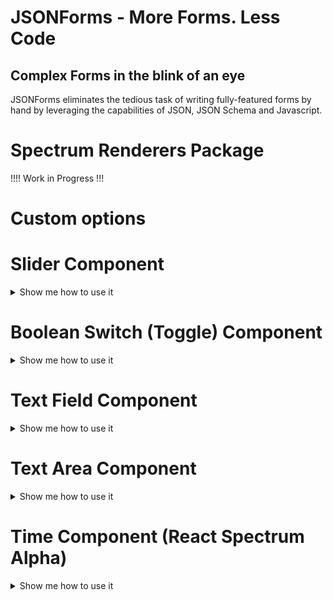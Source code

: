 # JSONForms - More Forms. Less Code

## Complex Forms in the blink of an eye

JSONForms eliminates the tedious task of writing fully-featured forms by hand by leveraging the capabilities of JSON, JSON Schema and Javascript.

# Spectrum Renderers Package

!!!! Work in Progress !!!

# Custom options

<!--
### Custom options for Grid Array Control and Table Array Control

 ```json
{
  "type": "Control",
  "scope": "#/properties/myArray",
  "options": {
    "addButtonPosition": "top", // "top" or "bottom"
    "addButtonLabel": "Add item", // optional custom label for Add button
    "addButtonLabelType": "tooltip", // "tooltip" or "inline"
    "table": true, // When true, uses @react-spectrum/table. When false, uses Grid component from React Spectrum (default: false)
    "spacing": [3, 1], // Numbers correspond to proportions of column widths (defaults to 1). Has effect only when table=false
  }
}
```

#### Custom options for Horizontal Layout

```json
{
  "type": "HorizontalLayout",
  "elements": [ ... ],
  "options": {
    "spacing": [3, 1], // numbers correspond to proportions of column widths (defaults to 1)
  }
}
``` -->

# Slider Component

<details>
  <summary>Show me how to use it</summary>

### Schema

```json
{
  "type": "object",
  "properties": {
    "range": {
      "type": "number",
      "default": 0,
      "minimum": 0,
      "maximum": 100,
      "multipleOf": 2
    }
  },
  "required": ["range"] //If it should be required
}
```

#### Custom Options Overview

| Option       | Required | Default (Option not used) | Values                                    | Description                    |
| ------------ | -------- | ------------------------- | ----------------------------------------- | ------------------------------ |
| "default"    | yes      | null                      | Any number between min and max you want   | Default Value.                 |
| "maximum"    | yes      | null                      | Any number you want (bigger than minimum) | Highest Number to accept.      |
| "minimum"    | yes      | null                      | Any number you want                       | Lowest Number to accept.       |
| "multipleOf" | no       | 1                         | Any number you want                       | How big a Step should be.      |
| "type"       | yes      | null                      | "integer" or "number"                     | Depends on the Value you want. |

### UI Schema and Custom options

```json
{
  "type": "HorizontalLayout", //or any other layout
  "elements": [
    {
      "type": "Control",
      "scope": "#/properties/range",
      "label": "Range Component", //Optional Label, default label is the property name, in this example it would be Range
      "options": {
        "formatOptions": {
          "style": "currency",
          "currency": "EUR"
        },
        "getValueLabel": "of 1",
        "trackGradient": ["#000000", "blue"],
        "fillOffset": 2,
        "isFilled": true,
        "slider": true,
        "trim": false
      }
    }
  ]
}
```

#### Custom Options Overview

| Option          | Required | Default (Option not used)                    | Values                                                                                                                                                            | Description                                                                               |
| --------------- | -------- | -------------------------------------------- | ----------------------------------------------------------------------------------------------------------------------------------------------------------------- | ----------------------------------------------------------------------------------------- |
| "fillOffset"    | no       | false                                        | Any Number between min and max                                                                                                                                    | The offset from which to start the fill.                                                  |
| "formatOptions" | no       | false                                        | E.g.{ style: 'percent' } [See MDN for Full List](https://developer.mozilla.org/en-US/docs/Web/JavaScript/Reference/Global_Objects/Intl/NumberFormat/NumberFormat) | The Display Format of the Value Label.                                                    |
| "getValueLabel" | no       | null                                         | Any Word you want                                                                                                                                                 | Custom Value Label, like "Bananas".                                                       |
| "isFilled"      | no       | false                                        | true or false                                                                                                                                                     | Whether a fill color is shown between the start of the slider and the current value.      |
| "slider"        | yes      | Without "slider" it's a Number/Integer Field | true or false                                                                                                                                                     | If true the Component will be a toggle instead of a Number Field.                         |
| "trackGradient" | no       | null                                         | Array of Color Values, HEX, RGB, RGBA, Color Name, HSL                                                                                                            | The background of the track, specified as the stops for a CSS background: linear-gradient |
| "trim"          | no       | false                                        | true or false                                                                                                                                                     | If false the Component uses 100% width, else the Component will be trimmed.               |

</details>

# Boolean Switch (Toggle) Component

<details>
  <summary>Show me how to use it</summary>

### Schema

```json
{
  "type": "object",
  "properties": {
    "switch": {
      "type": "boolean"
    }
  },
  "required": ["switch"] //If it should be required
}
```

### UI Schema and Custom options

```json
{
  "type": "HorizontalLayout", //or any other layout
  "elements": [
    {
      "type": "Control",
      "scope": "#/properties/switch",
      "label": "Switch Component", //Optional Label, default label is the property name, in this example it would be Switch
      "options": {
        "focus": true,
        "isEmphasized": false,
        "toggle": true,
        "trim": true
      }
    }
  ]
}
```

#### Custom Options Overview

| Option         | Required | Default (Option not used)          | Values        | Description                                                                 |
| -------------- | -------- | ---------------------------------- | ------------- | --------------------------------------------------------------------------- |
| "focus"        | no       | false                              | true or false | If true it will be focused after it rendered.                               |
| "isEmphasized" | no       | false                              | true or false | Changes the appearance.                                                     |
| "toggle"       | yes      | Without "toggle" it's a Text Field | true or false | If true the Component will be a toggle.                                     |
| "trim"         | no       | false                              | true or false | If false the Component uses 100% width, else the Component will be trimmed. |

</details>

# Text Field Component

<details>
  <summary>Show me how to use it</summary>

### Schema

```json
{
  "type": "object",
  "properties": {
    "textfield": {
      "type": "string"
    }
  },
  "required": ["textfield"] //If it should be required
}
```

### UI Schema and Custom options

```json
{
  "type": "HorizontalLayout", //or any other layout
  "elements": [
    {
      "type": "Control",
      "scope": "#/properties/textfield",
      "label": "TextField Component", //Optional Label, default label is the property name, in this example it would be Textfield
      "options": {
        "description": "Text Field Description",
        "errorMessage": "Custom Error Message!",
        "focus": true,
        "inputMode": "text",
        "isQuiet": false,
        "labelAlign": "end",
        "labelPosition": "top",
        "maxLength": 5,
        "minLength": 1,
        "necessityIndicator": "label",
        "placeholder": "Enter text",
        "trim": true,
        "type": "text"
      }
    }
  ]
}
```

#### Custom Options Overview

| Option               | Required | Default (Option not used)                         | Values                                                                  | Description                                                                                                                              |
| -------------------- | -------- | ------------------------------------------------- | ----------------------------------------------------------------------- | ---------------------------------------------------------------------------------------------------------------------------------------- |
| "description"        | no       | null                                              | Any Description you want                                                | A Description for your Text Field. Will be displayed if no error is displayed.                                                           |
| "errorMessage"       | no       | Error Message based on minLength and/or maxLength | Any Error Message you want or false                                     | Create a Custom Error Message.                                                                                                           |
| "focus"              | no       | false                                             | true or false                                                           | If true it will be focused after it rendered.                                                                                            |
| "inputMode"          | no       | "none"                                            | "decimal", "email", "none", "numeric", "search", "tel", "text" or "url" | Helper for the User Agent. [See MDN](https://html.spec.whatwg.org/multipage/interaction.html#input-modalities:-the-inputmode-attribute). |
| "isQuiet"            | no       | false                                             | true or false                                                           | Changes the appearance.                                                                                                                  |
| "labelAlign"         | no       | "start"                                           | "start" or "end"                                                        | Has only effect when labelPosition="top". Place the Label at the start or end of the control.                                            |
| "labelPosition"      | no       | "top"                                             | "top" or "side"                                                         | Position of the Label.                                                                                                                   |
| "maxLength"          | no       | Infinity                                          | Any positive Number you want                                            | When the Length is above maxLength, a warning icon will be displayed inside the Component + Error Message.                               |
| "minLength"          | no       | 0                                                 | Any positive Number you want                                            | When the Length is below minLength, a warning icon will be displayed inside the Component + Error Message.                               |
| "necessityIndicator" | no       | false                                             | "label", "icon" or false                                                | Decide if the necessity indicator should be displayed, icon = \*, label = "required" or "optional" in the Browser Language.              |
| "placeholder"        | no       | null                                              | Any Placeholdertext you want                                            | Text which is displayed inside the Component if it's empty.                                                                              |
| "trim"               | no       | false                                             | true or false                                                           | If false the Component uses 100% width, else the Component will be trimmed.                                                              |
| "type"               | no       | "text"                                            | "password", "search", "tel", "email", "text", "url"                     | Define what Type it should be. [See MDN](https://developer.mozilla.org/en-US/docs/Web/HTML/Element/input#htmlattrdeftype).               |

</details>

# Text Area Component

<details>
  <summary>Show me how to use it</summary>

### Schema

```json
{
  "type": "object",
  "properties": {
    "textarea": {
      "type": "string"
    }
  },
  "required": ["textarea"] //If it should be required
}
```

### UI Schema and Custom options

```json
{
  "type": "HorizontalLayout", //or any other layout
  "elements": [
    {
      "type": "Control",
      "scope": "#/properties/textarea",
      "label": "TextArea Component", //Optional Label, default label is the property name, in this example it would be Textarea
      "options": {
        "description": "Text Area Description",
        "errorMessage": "Custom Error Message!",
        "focus": true,
        "inputMode": "text",
        "isQuiet": false,
        "labelAlign": "end",
        "labelPosition": "top",
        "maxLength": 5,
        "minLength": 1,
        "multi": true,
        "necessityIndicator": "label",
        "placeholder": "Enter text",
        "trim": true,
        "type": "text"
      }
    }
  ]
}
```

#### Custom Options Overview

| Option               | Required | Default (Option not used)                         | Values                                                                  | Description                                                                                                                              |
| -------------------- | -------- | ------------------------------------------------- | ----------------------------------------------------------------------- | ---------------------------------------------------------------------------------------------------------------------------------------- |
| "description"        | no       | null                                              | Any Description you want                                                | A Description for your Text Area. Will be displayed if no error is displayed.                                                            |
| "errorMessage"       | no       | Error Message based on minLength and/or maxLength | Any Error Message you want or false                                     | Create a Custom Error Message.                                                                                                           |
| "focus"              | no       | false                                             | true or false                                                           | If true it will be focused after it rendered.                                                                                            |
| "inputMode"          | no       | "none"                                            | "decimal", "email", "none", "numeric", "search", "tel", "text" or "url" | Helper for the User Agent. [See MDN](https://html.spec.whatwg.org/multipage/interaction.html#input-modalities:-the-inputmode-attribute). |
| "isQuiet"            | no       | false                                             | true or false                                                           | Changes the appearance.                                                                                                                  |
| "labelAlign"         | no       | "start"                                           | "start" or "end"                                                        | Has only effect when labelPosition="top". Place the Label at the start or end of the control.                                            |
| "labelPosition"      | no       | "top"                                             | "top" or "side"                                                         | Position of the Label.                                                                                                                   |
| "maxLength"          | no       | Infinity                                          | Any positive Number you want                                            | When the Length is above maxLength, a warning icon will be displayed inside the Component + Error Message.                               |
| "minLength"          | no       | 0                                                 | Any positive Number you want                                            | When the Length is below minLength, a warning icon will be displayed inside the Component + Error Message.                               |
| "multi"              | yes      | Without "multi" it's a Text Field                 | true or false                                                           | If true it's a Text Area if false it's a Text Field.                                                                                     |
| "necessityIndicator" | no       | false                                             | "label", "icon" or false                                                | Decide if the necessity indicator should be displayed, icon = \*, label = "required" or "optional" in the Browser Language.              |
| "placeholder"        | no       | null                                              | Any Placeholdertext you want                                            | Text which is displayed inside the Component if it's empty.                                                                              |
| "trim"               | no       | false                                             | true or false                                                           | If false the Component uses 100% width, else the Component will be trimmed.                                                              |
| "type"               | no       | "text"                                            | "password", "search", "tel", "email", "text", "url"                     | Define what Type it should be. [See MDN](https://developer.mozilla.org/en-US/docs/Web/HTML/Element/input#htmlattrdeftype).               |

</details>

# Time Component (React Spectrum Alpha)

<details>
  <summary>Show me how to use it</summary>

## How to use it

### Schema

```json
{
  "type": "object",
  "properties": {
    "time": {
      "type": "string",
      "format": "time"
    }
  },
  "required": ["time"] //If it should be required
}
```

### UI Schema and Custom options

```json
UI Schema
{
  "type": "HorizontalLayout", //or any other layout
  "elements": [
    {
      "type": "Control",
      "scope": "#/properties/time",
      "label": "Time Component", //Optional Label, default label is the property name, in this example it would be Time
      "options": {
        "focus": true,
        "granularity": "hour",
        "hideTimeZone": true,
        "hourCycle": "24",
        "isQuiet": false,
        "labelPosition": "top",
        "labelAlign": "end",
        "minValue": "12:58",
        "maxValue": "13:38",
        "necessityIndicator": "label",
        "trim": true
      }
    }
  ]
}
```

#### Custom Options Overview

| Option               | Required | Default (Option not used)   | Values                                  | Description                                                                                                                 |
| -------------------- | -------- | --------------------------- | --------------------------------------- | --------------------------------------------------------------------------------------------------------------------------- |
| "focus"              | no       | false                       | true or false                           | If true it will be focused after it rendered.                                                                               |
| "granularity"        | no       | "minute"                    | "minute" or "hour"                      | Decide if you want only hours or hours and minutes.                                                                         |
| "hideTimeZone"       | no       | true                        | true or false                           | Hides Time Zone or not.                                                                                                     |
| "hourCycle"          | no       | Uses the Browser hour cycle | "12" or "24"                            | Decide if the User should use 12 or 24 hour format.                                                                         |
| "isQuiet"            | no       | false                       | true or false                           | Changes the appearance.                                                                                                     |
| "labelAlign"         | no       | "start"                     | "start" or "end"                        | Has only effect when labelPosition="top". Place the Label at the start or end of the control.                               |
| "labelPosition"      | no       | "top"                       | "top" or "side"                         | Position of the Label.                                                                                                      |
| "maxValue"           | no       | null                        | Any Time you want in the Format "HH:mm" | When the Value is above maxValue, a warning icon will be displayed inside the Component.                                    |
| "minValue"           | no       | null                        | Any Time you want in the Format "HH:mm" | When the Value is below minValue, a warning icon will be displayed inside the Component.                                    |
| "necessityIndicator" | no       | false                       | "label", "icon" or false                | Decide if the necessity indicator should be displayed, icon = \*, label = "required" or "optional" in the Browser Language. |
| "trim"               | no       | false                       | true or false                           | If false the Component uses 100% width, else the Component will be trimmed.                                                 |

</details>
